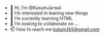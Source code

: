 - 👋 Hi, I’m @KusumJarwal
- 👀 I’m interested in leaning new things
- 🌱 I’m currently learning HTML
- 💞️ I’m looking to collaborate on ...
- 📫 How to reach me kutum2k5@gmail.com

<!---
KusumJarwal/KusumJarwal is a ✨ special ✨ repository because its `README.md` (this file) appears on your GitHub profile.
You can click the Preview link to take a look at your changes.
--->
